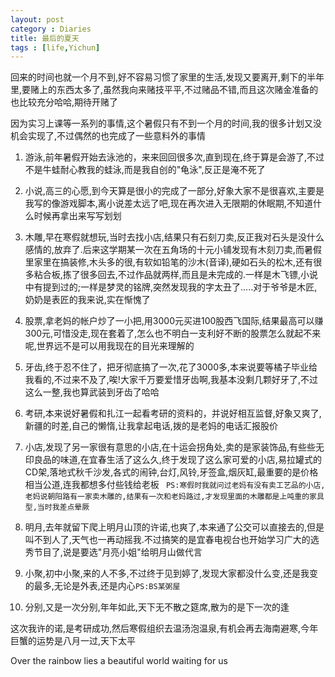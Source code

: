 ```yaml
---
layout: post
category : Diaries
title: 最后的夏天
tags : [life,Yichun]
---
```



回来的时间也就一个月不到,好不容易习惯了家里的生活,发现又要离开,剩下的半年里,要赌上的东西太多了,虽然我向来赌技平平,不过赌品不错,而且这次赌金准备的也比较充分哈哈,期待开赌了
 
因为实习上课等一系列的事情,这个暑假只有不到一个月的时间,我的很多计划又没机会实现了,不过偶然的也完成了一些意料外的事情
 
1. 游泳,前年暑假开始去泳池的，来来回回很多次,直到现在,终于算是会游了,不过不是牛蛙耐心教我的蛙泳,而是我自创的"龟泳",反正是淹不死了
 
2. 小说,高三的心愿,到今天算是很小的完成了一部分,好象大家不是很喜欢,主要是我写的像游戏脚本,离小说差太远了吧,现在再次进入无限期的休眠期,不知道什么时候再拿出来写写划划
 
3. 木雕,早在寒假就想玩,当时去找小店,结果只有石刻刀卖,反正我对石头是没什么感情的,放弃了.后来这学期某一次在五角场的十元小铺发现有木刻刀卖,而暑假里家里在搞装修,木头多的很,有软如铅笔的沙木(音译),硬如石头的松木,还有很多粘合板,拣了很多回去,不过作品就两样,而且是未完成的.一样是木飞镖,小说中有提到过的;一样是梦灵的铭牌,突然发现我的字太丑了.....对于爷爷是木匠,奶奶是表匠的我来说,实在惭愧了
 
4. 股票,拿老妈的帐户炒了一小把,用3000元买进100股西飞国际,结果最高可以赚300元,可惜没走,现在套着了,怎么也不明白一支利好不断的股票怎么就起不来呢,世界远不是可以用我现在的目光来理解的
 
5. 牙齿,终于忍不住了，把牙彻底搞了一次,花了3000多,本来说要等橘子毕业给我看的,不过来不及了,唉!大家千万要爱惜牙齿啊,我基本没剩几颗好牙了,不过这么一整,我也算武装到牙齿了哈哈
 
6. 考研,本来说好暑假和扎江一起看考研的资料的，并说好相互监督,好象又爽了,新疆的时差,自己的懒惰,让我拿起电话,拨的是老妈的电话汇报股价
 
7. 小店,发现了另一家很有意思的小店,在十运会拐角处,卖的是家装饰品,有些些无印良品的味道,在宜春生活了这么久,终于发现了这么家可爱的小店,易拉罐式的CD架,落地式秋千沙发,各式的闹钟,台灯,风铃,牙签盒,烟灰缸,最重要的是价格相当公道,连我都想多付些钱给老板 ` PS:寒假时我就问过老妈有没有卖工艺品的小店,老妈说朝阳路有一家卖木雕的,结果有一次和老妈路过,才发现里面的木雕都是上吨重的家具型,当时我差点晕厥`
 
8. 明月,去年就留下爬上明月山顶的许诺,也爽了,本来通了公交可以直接去的,但是叫不到人了,天气也一再动摇我.不过搞笑的是宜春电视台也开始学习广大的选秀节目了,说是要选"月亮小姐"给明月山做代言
 
9. 小聚,初中小聚,来的人不多,不过终于见到婷了,发现大家都没什么变,还是我变的最多,无论是外表,还是内心`PS:BS某粥屋`
 
10. 分别,又是一次分别,年年如此,天下无不散之筵席,散为的是下一次的逢
 
这次我许的诺,是考研成功,然后寒假组织去温汤泡温泉,有机会再去海南避寒,今年巨蟹的运势是八月一过,天下太平
 
Over the rainbow lies a beautiful world waiting for us
